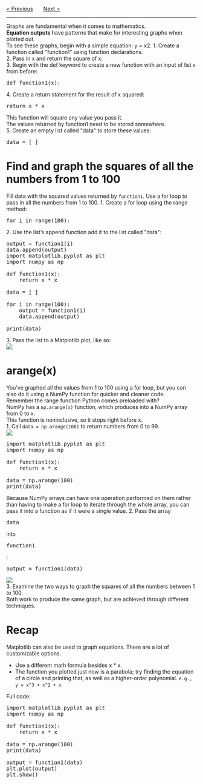 <a href="/v3/Libraries/Arrays.md">&lt; Previous</a>
&nbsp;&nbsp;&nbsp;&nbsp;&nbsp;
<a href="/v3/Libraries/Graphing-Challenges.md">Next &gt;</a>
<hr>
Graphs are fundamental when it comes to mathematics.
<br>
<b>Equation outputs</b> have patterns that make for interesting graphs when plotted out.
<br>
To see these graphs, begin with a simple equation: y = x2.
1. Create a function called "function1" using function declarations.
<br>
2. Pass in x and return the square of x.
<br>
3. Begin with the  def  keyword to create a new function with an input of list <code>x</code> from before:
<pre>def function1(x):</pre>
4. Create a return statement for the result of x squared:
<pre>return x * x</pre>
This function will square any value you pass it.
<br>
The values returned by  function1  need to be stored somewhere.
<br>
5. Create an empty list called "data" to store these values:
<pre>data = [ ]</pre>
<h1>Find and graph the squares of all the numbers from 1 to 100</h1>
Fill data with the squared values returned by <code>function1</code>. Use a for loop to pass in all the numbers from 1 to 100.
1. Create a for loop using the range method:
<pre>for i in range(100):</pre>
2. Use the list’s append function add it to the list called "data":
<pre>
output = function1(i)
data.append(output)
import matplotlib.pyplot as plt
import numpy as np<br>
def function1(x):
    return x * x<br>
data = [ ]<br>
for i in range(100):
    output = function1(i)
    data.append(output)<br>
print(data)
</pre>
3. Pass the list to a Matplotlib plot, like so:
<br>
<img src="https://user-images.githubusercontent.com/97191004/192492184-027eb00d-77bb-477e-b9f6-1ebf9f3305c5.jpeg">
<br>
<h1>arange(x)</h1>
You've graphed all the values from 1 to 100 using a for loop, but you can also do it using a NumPy function for quicker and cleaner code.
<br>
Remember the range function Python comes preloaded with?
<br>
NumPy has a <code>np.arange(x)</code> function, which produces into a NumPy array from 0 to x.
<br>
This function is noninclusive, so it stops right before x.
<br>
1. Call <code>data = np.arange(100)</code> to return numbers from 0 to 99.
<br>
<img src="https://user-images.githubusercontent.com/97191004/192492882-19eef2e7-886f-4c56-8ab2-8af9029f1940.jpeg">
<pre>
import matplotlib.pyplot as plt
import numpy as np<br>
def function1(x):
    return x * x<br>
data = np.arange(100)
print(data)
</pre>
Because NumPy arrays can have one operation performed on them rather than having to make a for loop to iterate through the whole array, you can pass it into a function as if it were a single value.
2. Pass the array <pre>data</pre> into <pre>function1</pre>:
<pre>output = function1(data)</pre>
<img src="https://user-images.githubusercontent.com/97191004/192492184-027eb00d-77bb-477e-b9f6-1ebf9f3305c5.jpeg">
<br>
3. Examine the two ways to graph the squares of all the numbers between 1 to 100.
<br>
Both work to produce the same graph, but are achieved through different techniques.
<h1>Recap</h1>
Matplotlib can also be used to graph equations. There are a lot of customizable options.
<ul>
  <li>Use a different math formula besides x * x.</li>
  <li>The function you plotted just now is a parabola; try finding the equation of a circle and printing that, as well as a higher-order polynomial. <code>e.g., y = x^3 + x^2 + x</code>.</li>
</ul>
Full code:
<pre>
import matplotlib.pyplot as plt
import numpy as np<br>
def function1(x):
    return x * x<br>
data = np.arange(100)
print(data)<br>
output = function1(data)
plt.plot(output)
plt.show()
</pre>
